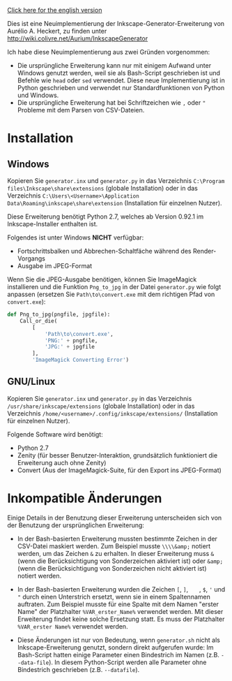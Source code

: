 [Click here for the english version](README.md)

Dies ist eine Neuimplementierung der Inkscape-Generator-Erweiterung von Aurélio
A. Heckert, zu finden unter <http://wiki.colivre.net/Aurium/InkscapeGenerator>

Ich habe diese Neuimplementierung aus zwei Gründen vorgenommen:

* Die ursprüngliche Erweiterung kann nur mit einigem Aufwand unter Windows
genutzt werden, weil sie als Bash-Script geschrieben ist und Befehle wie `head`
oder `sed` verwendet. Diese neue Implementierung ist in Python geschrieben und
verwendet nur Standardfunktionen von Python und Windows.
* Die ursprüngliche Erweiterung hat bei Schriftzeichen wie `,` oder `"`
Probleme mit dem Parsen von CSV-Dateien.

# Installation

## Windows

Kopieren Sie `generator.inx` und `generator.py` in das Verzeichnis
`C:\Program files\Inkscape\share\extensions`
(globale Installation) oder in das Verzeichnis
`C:\Users\<Username>\Application Data\Roaming\inkscape\share\extension`
(Installation für einzelnen Nutzer).

Diese Erweiterung benötigt Python 2.7, welches ab Version 0.92.1 im
Inkscape-Installer enthalten ist.

Folgendes ist unter Windows **NICHT** verfügbar:

* Fortschrittsbalken und Abbrechen-Schaltfäche während des Render-Vorgangs
* Ausgabe im JPEG-Format

Wenn Sie die JPEG-Ausgabe benötigen, können Sie ImageMagick installieren und die
Funktion `Png_to_jpg` in der Datei `generator.py` wie folgt anpassen (ersetzen
Sie `Path\to\convert.exe` mit dem richtigen Pfad von `convert.exe`):

```python
def Png_to_jpg(pngfile, jpgfile):
    Call_or_die(
        [
            'Path\to\convert.exe',
            'PNG:' + pngfile,
            'JPG:' + jpgfile
        ],
        'ImageMagick Converting Error')
```

## GNU/Linux

Kopieren Sie `generator.inx` und `generator.py` in das Verzeichnis
`/usr/share/inkscape/extensions`
(globale Installation) oder in das Verzeichnis
`/home/<username>/.config/inkscape/extensions/`
(Installation für einzelnen Nutzer).

Folgende Software wird benötigt:

* Python 2.7
* Zenity (für besser Benutzer-Interaktion, grundsätzlich funktioniert die
Erweiterung auch ohne Zenity)
* Convert (Aus der ImageMagick-Suite, für den Export ins JPEG-Format)

# Inkompatible Änderungen


Einige Details in der Benutzung dieser Erweiterung unterscheiden sich von der
Benutzung der ursprünglichen Erweiterung:

* In der Bash-basierten Erweiterung mussten bestimmte Zeichen in der CSV-Datei
maskiert werden. Zum Beispiel musste `\\\\&amp;` notiert werden, um das
Zeichen `&` zu erhalten. In dieser Erweiterung muss `&`
(wenn die Berücksichtigung von Sonderzeichen aktiviert ist) oder `&amp;`
(wenn die Berücksichtigung von Sonderzeichen nicht aktiviert ist) notiert
werden.

* In der Bash-basierten Erweiterung wurden die Zeichen `[`, `]`, `   `,
`$`, `'` und `"` durch einen Unterstrich ersetzt, wenn sie in einem
Spaltennamen auftraten. Zum Beispiel musste für eine Spalte mit dem Namen
"erster Name" der Platzhalter `%VAR_erster_Name%` verwendet werden. Mit dieser
Erweiterung findet keine solche Ersetzung statt. Es muss der Platzhalter
`%VAR_erster Name%` verwendet werden.

* Diese Änderungen ist nur von Bedeutung, wenn `generator.sh` nicht als
Inkscape-Erweiterung genutzt, sondern direkt aufgerufen wurde: Im Bash-Script
hatten einige Parameter einen Bindestrich im Namen (z.B. `--data-file`).
In diesem Python-Script werden alle Parameter ohne Bindestrich geschrieben
(z.B. `--datafile`).
